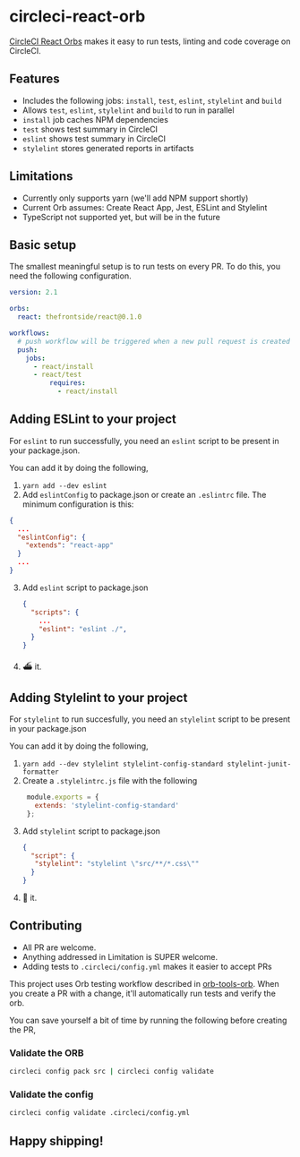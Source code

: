 # circleci-react-orb

[CircleCI React Orbs](https://circleci.com/orbs/registry/orb/thefrontside/react) makes it easy to run tests, linting and code coverage on CircleCI. 

## Features

- Includes the following jobs: `install`, `test`, `eslint`, `stylelint` and `build`
- Allows `test`, `eslint`, `stylelint` and `build` to run in parallel
- `install` job caches NPM dependencies
- `test` shows test summary in CircleCI
- `eslint` shows test summary in CircleCI
- `stylelint` stores generated reports in artifacts

## Limitations

- Currently only supports yarn (we'll add NPM support shortly)
- Current Orb assumes: Create React App, Jest, ESLint and Stylelint
- TypeScript not supported yet, but will be in the future

## Basic setup

The smallest meaningful setup is to run tests on every PR. To do this, you need the following configuration.

```yaml
version: 2.1

orbs:
  react: thefrontside/react@0.1.0

workflows:
  # push workflow will be triggered when a new pull request is created
  push:
    jobs:
      - react/install
      - react/test
          requires:
            - react/install
```

## Adding ESLint to your project

For `eslint` to run successfully, you need an `eslint` script to be present in your package.json. 

You can add it by doing the following,

1. `yarn add --dev eslint`
2. Add `eslintConfig` to package.json or create an `.eslintrc` file. The minimum configuration is this:
  ```json
  {
    ...
    "eslintConfig": {
      "extends": "react-app"
    }
    ...
  }
  ```
3. Add `eslint` script to package.json
   ```json
   {
     "scripts": {
       ...
       "eslint": "eslint ./",
     }
   }
   ```
4. ⛴ it.

## Adding Stylelint to your project

For `stylelint` to run succesfully, you need an `stylelint` script to be present in your package.json

You can add it by doing the following,

1. `yarn add --dev stylelint stylelint-config-standard stylelint-junit-formatter`
2. Create a `.stylelintrc.js` file with the following
   ```js
    module.exports = {
      extends: 'stylelint-config-standard'
    };
   ```
3. Add `stylelint` script to package.json
   ```json
   {
     "script": {
      "stylelint": "stylelint \"src/**/*.css\""
     }
   }
   ```
4. 🚢 it.

## Contributing

* All PR are welcome. 
* Anything addressed in Limitation is SUPER welcome.
* Adding tests to `.circleci/config.yml` makes it easier to accept PRs

This project uses Orb testing workflow described in [orb-tools-orb](https://github.com/CircleCI-Public/orb-tools-orb). 
When you create a PR with a change, it'll automatically run tests and verify the orb. 

You can save yourself a bit of time by running the following before creating the PR,

### Validate the ORB

```bash
circleci config pack src | circleci config validate
```

### Validate the config

```bash
circleci config validate .circleci/config.yml
```

## Happy shipping!
